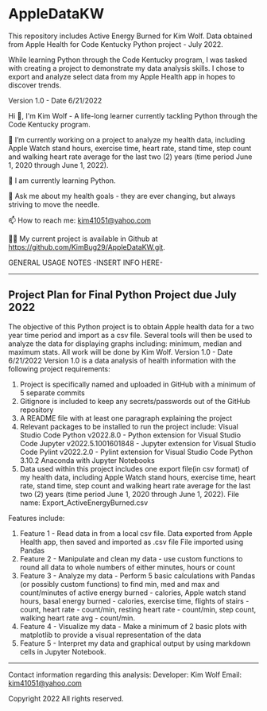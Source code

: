 # AppleDataKW
This repository includes Active Energy Burned for Kim Wolf. Data obtained from Apple Health for Code Kentucky Python project - July 2022. 

While learning Python through the Code Kentucky program, I was tasked with creating a project to demonstrate my data analysis skills. I chose to export and analyze select data from my Apple Health app in hopes to discover trends. 

Version 1.0 - Date 6/21/2022

Hi 👋, I'm Kim Wolf - A life-long learner currently tackling Python through the Code Kentucky program.

🔭 I’m currently working on a project to analyze my health data, including Apple Watch stand hours, exercise time, heart rate, stand time, step count and walking heart rate average for the last two (2) years (time period June 1, 2020 through June 1, 2022).

🌱 I am currently learning Python.

💬 Ask me about my health goals - they are ever changing, but always striving to move the needle.

📫 How to reach me: kim41051@yahoo.com

👨‍💻 My current project is available in Github at https://github.com/KimBug29/AppleDataKW.git.

GENERAL USAGE NOTES
-INSERT INFO HERE-
 
---------------------------------------------------------------------------------------
Project Plan for Final Python Project due July 2022
---------------------------------------------------------------------------------------
The objective of this Python project is to obtain Apple health data for a two year time period and import as a csv file. Several tools will then be used to analyze the data for displaying graphs including: minimum, median and maximum stats. All work will be done by Kim Wolf. 
Version 1.0 - Date 6/21/2022
Version 1.0 is a data analysis of health information with the following project requirements:
  1) Project is specifically named and uploaded in GitHub with a minimum of 5 separate commits
  2) Gitignore is included to keep any secrets/passwords out of the GitHub repository
  3) A README file with at least one paragraph explaining the project 
  4) Relevant packages to be installed to run the project include:
     Visual Studio Code
     Python  v2022.8.0 - Python extension for Visual Studio Code
     Jupyter v2022.5.1001601848 - Jupyter extension for Visual Studio Code
     Pylint v2022.2.0 - Pylint extension for Visual Studio Code
     Python 3.10.2
     Anaconda with Jupyter Notebooks  
  5) Data used within this project includes one export file(in csv format) of my health data, including Apple Watch stand hours, exercise time, heart rate, stand time, step count and walking heart rate average for the last two (2) years (time period June 1, 2020 through June 1, 2022). File name: Export_ActiveEnergyBurned.csv

Features include:
  1) Feature 1 - Read data in from a local csv file. 
       Data exported from Apple Health app, then saved and imported as .csv file
          File imported using Pandas
  2) Feature 2 - Manipulate and clean my data - use custom functions to round all data to whole numbers of either minutes, hours or count
  3) Feature 3 - Analyze my data - Perform 5 basic calculations with Pandas (or possibly custom functions) to find min, med and max and count/minutes of active energy burned - calories, Apple watch stand hours, basal energy burned - calories, exercise time, flights of stairs - count, heart rate - count/min, resting heart rate - count/min, step count, walking heart rate avg - count/min.
  4) Feature 4 - Visualize my data - Make a minimum of 2 basic plots with matplotlib to provide a visual representation of the data
  5) Feature 5 - Interpret my data and graphical output by using markdown cells in Jupyter Notebook.

---------------------------------------------------------------------------------------
Contact information regarding this analysis: 
  Developer: Kim Wolf
  Email: kim41051@yahoo.com

Copyright 2022 All rights reserved.